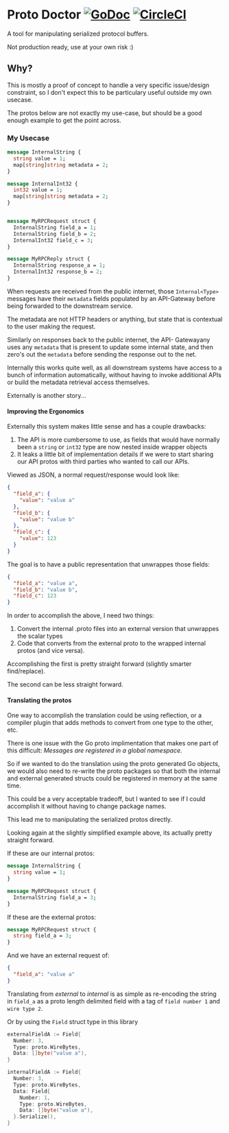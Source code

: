 # Proto Doctor [![GoDoc](https://godoc.org/github.com/marshallbrekka/proto-doctor?status.svg)](https://godoc.org/github.com/marshallbrekka/proto-doctor) [![CircleCI](https://circleci.com/gh/marshallbrekka/proto-doctor.svg?style=svg)](https://circleci.com/gh/marshallbrekka/proto-doctor)

A tool for manipulating serialized protocol buffers.

Not production ready, use at your own risk :)

## Why?

This is mostly a proof of concept to handle a very specific issue/design constraint, so I don't expect this to be particulary useful outside my own usecase.

The protos below are not exactly my use-case, but should be a good enough example to get the point across.

### My Usecase

```proto
message InternalString {
  string value = 1;
  map[string]string metadata = 2;
}

message InternalInt32 {
  int32 value = 1;
  map[string]string metadata = 2;
}


message MyRPCRequest struct {
  InternalString field_a = 1;
  InternalString field_b = 2;
  InternalInt32 field_c = 3;
}

message MyRPCReply struct {
  InternalString response_a = 1;
  InternalInt32 response_b = 2;
}
```

When requests are received from the public internet, those `Internal<Type>` messages have their `metadata` fields populated by an API-Gateway before being forwarded to the downstream service.

The metadata are not HTTP headers or anything, but state that is contextual to the user making the request.

Similarly on responses back to the public internet, the API- Gatewayany uses any `metadata` that is present to update some internal state, and then zero's out the `metadata` before sending the response out to the net.

Internally this works quite well, as all downstream systems have access to a bunch of information automatically, without having to invoke additional APIs or build the metadata retrieval access themselves.

Externally is another story...

#### Improving the Ergonomics
Externally this system makes little sense and has a couple drawbacks:
1. The API is more cumbersome to use, as fields that would have normally been a `string` or `int32` type are now nested inside wrapper objects
2. It leaks a little bit of implementation details if we were to start sharing our API protos with third parties who wanted to call our APIs.

Viewed as JSON, a normal request/response would look like:

```json
{
  "field_a": {
    "value": "value a"
  },
  "field_b": {
    "value": "value b"
  },
  "field_c": {
    "value": 123
  }
}
```

The goal is to have a public representation that unwrappes those fields:

```json
{
  "field_a": "value a",
  "field_b": "value b",
  "field_c": 123
}
```

In order to accomplish the above, I need two things:
1. Convert the internal .proto files into an external version that unwrappes the scalar types
2. Code that converts from the external proto to the wrapped internal protos (and vice versa).

Accomplishing the first is pretty straight forward (slightly smarter find/replace).

The second can be less straight forward.

#### Translating the protos

One way to accomplish the translation could be using reflection, or a compiler plugin that adds methods to convert from one type to the other, etc.

There is one issue with the Go proto implimentation that makes one part of this difficult:
*Messages are registered in a global namespace.*

So if we wanted to do the translation using the proto generated Go objects, we would also need to re-write the proto packages so that both the internal and external generated structs could be registered in memory at the same time.

This could be a very acceptable tradeoff, but I wanted to see if I could accomplish it without having to change package names.

This lead me to manipulating the serialized protos directly.

Looking again at the slightly simplified example above, its actually pretty straight forward.

If these are our internal protos:
```proto
message InternalString {
  string value = 1;
}

message MyRPCRequest struct {
  InternalString field_a = 3;
}
```

If these are the external protos:
```proto
message MyRPCRequest struct {
  string field_a = 3;
}
```

And we have an external request of:
```json
{
  "field_a": "value a"
}
```

Translating from _external_ to _internal_ is as simple as re-encoding the string in `field_a` as a proto length delimited field with a tag of `field number 1` and `wire type 2`.

Or by using the `Field` struct type in this library

```go
externalFieldA := Field{
  Number: 3,
  Type: proto.WireBytes,
  Data: []byte("value a"),
}

internalFieldA := Field{
  Number: 3,
  Type: proto.WireBytes,
  Data: Field{
    Number: 1,
    Type: proto.WireBytes,
    Data: []byte("value a"),
  }.Serialize(),
}
```

